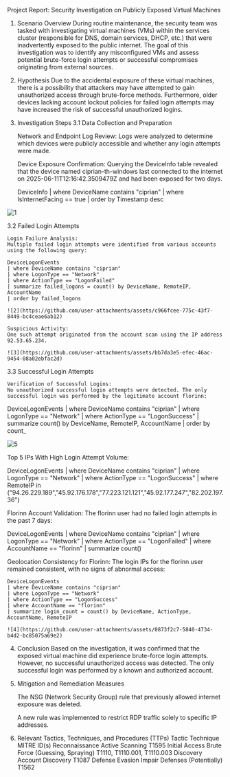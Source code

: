 Project Report: Security Investigation on Publicly Exposed Virtual Machines

1. Scenario Overview
During routine maintenance, the security team was tasked with investigating virtual machines (VMs) within the services cluster (responsible for DNS, domain services, DHCP, etc.) that were inadvertently exposed to the public internet. The goal of this investigation was to identify any misconfigured VMs and assess potential brute-force login attempts or successful compromises originating from external sources.

2. Hypothesis
Due to the accidental exposure of these virtual machines, there is a possibility that attackers may have attempted to gain unauthorized access through brute-force methods. Furthermore, older devices lacking account lockout policies for failed login attempts may have increased the risk of successful unauthorized logins.

3. Investigation Steps
3.1 Data Collection and Preparation

    Network and Endpoint Log Review:
    Logs were analyzed to determine which devices were publicly accessible and whether any login attempts were made.

    Device Exposure Confirmation:
    Querying the DeviceInfo table revealed that the device named ciprian-th-windows last connected to the internet on 2025-06-11T12:16:42.3509479Z and had been exposed for two days.

    DeviceInfo
    | where DeviceName contains "ciprian"
    | where IsInternetFacing == true
    | order by Timestamp desc
   
![1](https://github.com/user-attachments/assets/6c9fcdb4-a94d-404a-a426-485edd970c72)

3.2 Failed Login Attempts

    Login Failure Analysis:
    Multiple failed login attempts were identified from various accounts using the following query:

    DeviceLogonEvents
    | where DeviceName contains "ciprian"
    | where LogonType == "Network"
    | where ActionType == "LogonFailed"
    | summarize failed_logons = count() by DeviceName, RemoteIP, AccountName
    | order by failed_logons

    ![2](https://github.com/user-attachments/assets/c966fcee-775c-43f7-8449-bc4ceae6ab12)

    Suspicious Activity:
    One such attempt originated from the account scan using the IP address 92.53.65.234.

    ![3](https://github.com/user-attachments/assets/bb7da3e5-efec-46ac-9454-08a02ebfac2d)

3.3 Successful Login Attempts

    Verification of Successful Logins:
    No unauthorized successful login attempts were detected. The only successful login was performed by the legitimate account florinn:

DeviceLogonEvents
| where DeviceName contains "ciprian"
| where LogonType == "Network"
| where ActionType == "LogonSuccess"
| summarize count() by DeviceName, RemoteIP, AccountName
| order by count_

![5](https://github.com/user-attachments/assets/fba502c3-8413-47a3-8dc0-28a8ae4357a3)


Top 5 IPs With High Login Attempt Volume:

DeviceLogonEvents
| where DeviceName contains "ciprian"
| where LogonType == "Network"
| where ActionType == "LogonSuccess"
| where RemoteIP in ("94.26.229.189","45.92.176.178","77.223.121.121","45.92.177.247","82.202.197.36")

Florinn Account Validation:
The florinn user had no failed login attempts in the past 7 days:

DeviceLogonEvents
| where DeviceName contains "ciprian"
| where LogonType == "Network"
| where ActionType == "LogonFailed"
| where AccountName == "florinn"
| summarize count()

Geolocation Consistency for Florinn:
The login IPs for the florinn user remained consistent, with no signs of abnormal access:

    DeviceLogonEvents
    | where DeviceName contains "ciprian"
    | where LogonType == "Network"
    | where ActionType == "LogonSuccess"
    | where AccountName == "florinn"
    | summarize login_count = count() by DeviceName, ActionType, AccountName, RemoteIP

    ![4](https://github.com/user-attachments/assets/0873f2c7-5840-4734-b4d2-bc85075a69e2)


4. Conclusion
Based on the investigation, it was confirmed that the exposed virtual machine did experience brute-force login attempts. However, no successful unauthorized access was detected. The only successful login was performed by a known and authorized account.

5. Mitigation and Remediation Measures

    The NSG (Network Security Group) rule that previously allowed internet exposure was deleted.

    A new rule was implemented to restrict RDP traffic solely to specific IP addresses.

6. Relevant Tactics, Techniques, and Procedures (TTPs)
    Tactic	                  Technique	                              MITRE ID(s)
    Reconnaissance	        Active Scanning	                            T1595
    Initial Access	        Brute Force (Guessing, Spraying)            T1110, T1110.001, T1110.003
    Discovery	            Account Discovery	                        T1087
    Defense Evasion	        Impair Defenses (Potentially)	            T1562
